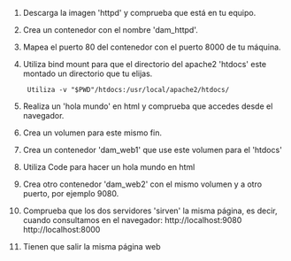 1. Descarga la imagen 'httpd' y comprueba que está en tu equipo.
2. Crea un contenedor con el nombre 'dam_httpd'.
3. Mapea el puerto 80 del contenedor con el puerto 8000 de tu máquina.
4. Utiliza bind mount para que el directorio del apache2 'htdocs' este montado un directorio que tu elijas.

        Utiliza -v "$PWD"/htdocs:/usr/local/apache2/htdocs/
5. Realiza un 'hola mundo' en html y comprueba que accedes desde el navegador.
6. Crea un volumen para este mismo fin.
7. Crea un contenedor 'dam_web1' que use este volumen para el 'htdocs'
8. Utiliza Code para hacer un hola mundo en html
9. Crea otro contenedor 'dam_web2' con el mismo volumen y a otro puerto, por ejemplo 9080.
10. Comprueba que los dos servidores 'sirven' la misma página, es decir, cuando consultamos en el navegador:
        http://localhost:9080
        http://localhost:8000
11. Tienen que salir la misma página web


